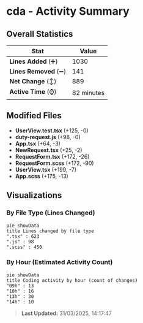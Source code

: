 # cda - Activity Summary 

## Overall Statistics

| Stat                   | Value                                                             |
| ---------------------- | ----------------------------------------------------------------- |
| **Lines Added** (➕)   | 1030                                          |
| **Lines Removed** (➖) | 141                                        |
| **Net Change** (↕)    | 889                |
| **Active Time** (⌚)   | 82 minutes |


## Modified Files
- **UserView.test.tsx** (+125, -0)
- **duty-request.js** (+98, -0)
- **App.tsx** (+64, -3)
- **NewRequest.tsx** (+25, -2)
- **RequestForm.tsx** (+172, -26)
- **RequestForm.scss** (+172, -90)
- **UserView.tsx** (+199, -7)
- **App.scss** (+175, -13)

## Visualizations

### By File Type (Lines Changed)

```mermaid
pie showData
title Lines changed by file type
".tsx" : 623
".js" : 98
".scss" : 450
```

### By Hour (Estimated Activity Count)

```mermaid
pie showData
title Coding activity by hour (count of changes)
"09h" : 13
"10h" : 16
"13h" : 30
"14h" : 10
```


> **Last Updated:** 31/03/2025, 14:17:47